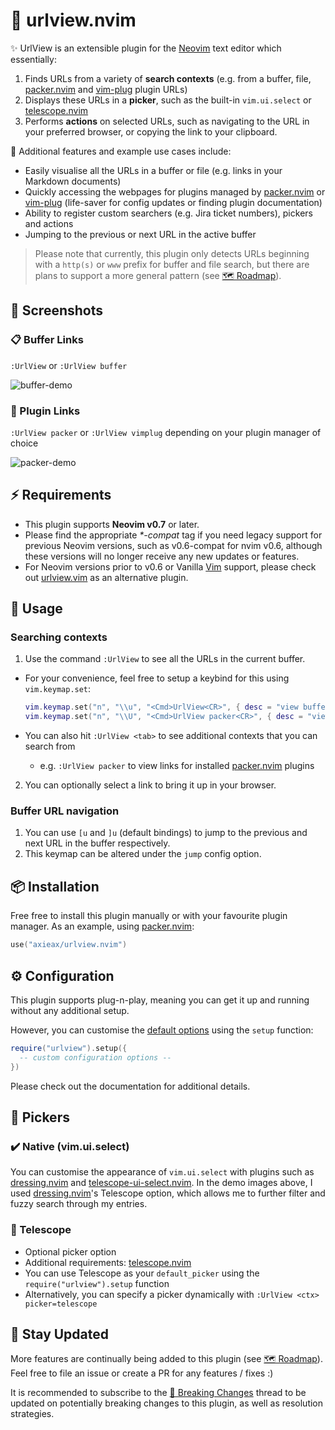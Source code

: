 # 🔎 urlview.nvim

✨ UrlView is an extensible plugin for the [Neovim](https://neovim.io) text editor which essentially:

1. Finds URLs from a variety of **search contexts** (e.g. from a buffer, file, [packer.nvim](https://github.com/wbthomason/packer.nvim) and [vim-plug](https://github.com/junegunn/vim-plug) plugin URLs)
2. Displays these URLs in a **picker**, such as the built-in `vim.ui.select` or [telescope.nvim](https://github.com/nvim-telescope/telescope.nvim)
3. Performs **actions** on selected URLs, such as navigating to the URL in your preferred browser, or copying the link to your clipboard.

🎯 Additional features and example use cases include:

- Easily visualise all the URLs in a buffer or file (e.g. links in your Markdown documents)
- Quickly accessing the webpages for plugins managed by [packer.nvim](https://github.com/wbthomason/packer.nvim) or [vim-plug](https://github.com/junegunn/vim-plug) (life-saver for config updates or finding plugin documentation)
- Ability to register custom searchers (e.g. Jira ticket numbers), pickers and actions
- Jumping to the previous or next URL in the active buffer

> Please note that currently, this plugin only detects URLs beginning with a `http(s)` or `www` prefix for buffer and file search, but there are plans to support a more general pattern (see [🗺️ Roadmap](https://github.com/axieax/urlview.nvim/issues/3)).

## 📸 Screenshots

### 📋 Buffer Links

`:UrlView` or `:UrlView buffer`

![buffer-demo](https://user-images.githubusercontent.com/62098008/161417569-e8103fc4-a009-4c4f-95a7-ea7e22cbb3df.png)

### 🔌 Plugin Links

`:UrlView packer` or `:UrlView vimplug` depending on your plugin manager of choice

![packer-demo](https://user-images.githubusercontent.com/62098008/161417652-fd514310-a926-4ec7-af28-b2cfa3aa4b19.png)

## ⚡ Requirements

- This plugin supports **Neovim v0.7** or later.
- Please find the appropriate _\*-compat_ tag if you need legacy support for previous Neovim versions, such as v0.6-compat for nvim v0.6, although these versions will no longer receive any new updates or features.
- For Neovim versions prior to v0.6 or Vanilla [Vim](https://www.vim.org/) support, please check out [urlview.vim](https://github.com/strboul/urlview.vim) as an alternative plugin.

## 🚀 Usage

### Searching contexts

1. Use the command `:UrlView` to see all the URLs in the current buffer.

- For your convenience, feel free to setup a keybind for this using `vim.keymap.set`:

  ```lua
  vim.keymap.set("n", "\\u", "<Cmd>UrlView<CR>", { desc = "view buffer URLs" })
  vim.keymap.set("n", "\\U", "<Cmd>UrlView packer<CR>", { desc = "view plugin URLs" })
  ```

- You can also hit `:UrlView <tab>` to see additional contexts that you can search from
  - e.g. `:UrlView packer` to view links for installed [packer.nvim](https://github.com/wbthomason/packer.nvim) plugins

2. You can optionally select a link to bring it up in your browser.

### Buffer URL navigation

1. You can use `[u` and `]u` (default bindings) to jump to the previous and next URL in the buffer respectively.
2. This keymap can be altered under the `jump` config option.

## 📦 Installation

Free free to install this plugin manually or with your favourite plugin manager. As an example, using [packer.nvim](https://github.com/wbthomason/packer.nvim):

```lua
use("axieax/urlview.nvim")
```

## ⚙️ Configuration

This plugin supports plug-n-play, meaning you can get it up and running without any additional setup.

However, you can customise the [default options](lua/urlview/config/default.lua) using the `setup` function:

```lua
require("urlview").setup({
  -- custom configuration options --
})
```

Please check out the documentation for additional details.

## 🎨 Pickers

### ✔️ Native (vim.ui.select)

You can customise the appearance of `vim.ui.select` with plugins such as [dressing.nvim](https://github.com/stevearc/dressing.nvim) and [telescope-ui-select.nvim](https://github.com/nvim-telescope/telescope-ui-select.nvim). In the demo images above, I used [dressing.nvim](https://github.com/stevearc/dressing.nvim)'s Telescope option, which allows me to further filter and fuzzy search through my entries.

### 🔭 Telescope

- Optional picker option
- Additional requirements: [telescope.nvim](https://github.com/nvim-telescope/telescope.nvim)
- You can use Telescope as your `default_picker` using the `require("urlview").setup` function
- Alternatively, you can specify a picker dynamically with `:UrlView <ctx> picker=telescope`

## 🚧 Stay Updated

More features are continually being added to this plugin (see [🗺️ Roadmap](https://github.com/axieax/urlview.nvim/issues/3)). Feel free to file an issue or create a PR for any features / fixes :)

It is recommended to subscribe to the [🙉 Breaking Changes](https://github.com/axieax/urlview.nvim/issues/37) thread to be updated on potentially breaking changes to this plugin, as well as resolution strategies.
